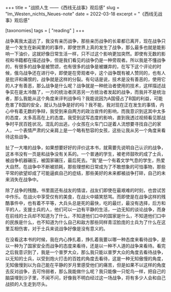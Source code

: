 +++
title = "战损人生 ——《西线无战事》观后感"
slug = "Im_Westen_nichts_Neues-note"
date = 2022-03-18
excerpt = "《西线无战事》观后感"

[taxonomies]
tags = [ "reading" ]
+++

战争离我太遥远了，我没有亲历战争，那些亲历战争的长辈都已离开，现在战争只是一个发生在新闻里的的事件，即使世界上真的发生了战争，那么最多也就是能影响一下油价，这就好像日常生活一样，只不过这个影响更加突然。即使有无数的影视和书籍都在描述战争，但是我们看见的战争仍是一种旁观者。所以我是不懂战争的，有很多的战争是被赞颂，也有很多的战争是被嫌弃的，在写下这个评论的时候，俄乌战争还在进行中，即使是在旁观者中，这个战争既有被人赞同的，也有人是批评和痛恨的，战争就是这样的分裂。有句话是说，技术是没有善恶的，使用它的人才有善恶，那么战争是什么呢？战争就是一种统治者使用的技术，这样描述战争实在是太冷酷了，一方的统治者厌恶另一方统治者发起的战争，而我并不是统治者，那么我能从这个角度来评判战争吗？我能说因为A国侵占了B国的利益，可能危害了B国的安全，就认为战争是好的吗？我不能，我对现在正在发生的事情，内心中有着无数的争辩，我受到来自两方的政治宣传的影响，而我意识到这其中太多的态度，太多高高在上的态度。我受到这写态度的影响，直到我透过视频看见那战争时平民百姓状况。混乱的出逃，小女孩在火车门口逆着人流想要寻找自己的家人，一个表情严肃的父亲肩上是一个略有愁容的女孩，这些让我从另一个角度来看待这些战争。

扯了一大堆的战争，如果想要好好的评价这本书，就需要先说明自己认识的战争，这本书没有一页是和战争没有关系的。一个普通的学生，被老师鼓吹的成了士兵，被战争机器碾压，被国家碾压，最后死去。“我”是一个有着文学气息的学生，热爱大自然，在战争中不断被损耗，那些理想和日常成为了不敢想象的可怕事物，那些平常的欲望却成了可能逼疯自己的症结，那些美好的未来都被战争打碎，自己的未来消失在战争中。

除了战争的残酷，书里面还有战友的情谊，战友们即使在最艰难的时刻，也尝试苦中作乐。在战火中享受仅有的美食，在战火中嬉笑怒骂。而即使是在战争这样的残酷事件中，也有着不平等，大兵头总是死的最快，吃的最烂，最没有选择，后方和平的人，支援士兵的人，他们可以一边有平静的生活，一边无知的谈论战争，而身在前线的士兵却不知道为了什么，不知道他们口中的国家是什么，不知道他们口中的民族是什么，也不知道为什么自己和敌方那些同样青涩脸庞的士兵为了什么在这里互相伤害，对于士兵来说战争好像是没有意义的。

在没看这本书的时候，我在内心挣扎着，挣扎着我要以哪一种态度来看待战争，是以一种为了国家安全而战争的态度来看待，还是以一种不人道的战争来看待。看完之后我意识到了，我是一个普罗大众，那么我只能以普罗大众的角度去看待战争，以无知的士兵，以受到炮火打击的百姓的角度去看待，这是一种无知傲慢的角度，无知傲慢到以为自己能在平静的岁月里感受他们的痛苦，但是如果不以这样的角度去反对战争，去可怜弱者，那么我能做什么呢？我只能像一只鸵鸟一样，把自己的脑袋埋到沙子里，不闻不问，好像我不明白经过这一场战争，将有多少人会和自己战损的人生走到尽头。